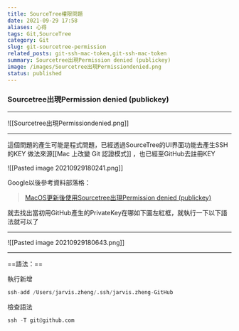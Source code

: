 ```yaml
---
title: SourceTree權限問題
date: 2021-09-29 17:58
aliases: 心得 
tags: Git,SourceTree
category: Git
slug: git-sourcetree-permission
related_posts: git-ssh-mac-token,git-ssh-mac-token
summary: Sourcetree出現Permission denied (publickey)
image: /images/Sourcetree出現Permissiondenied.png
status: published
---
```


### Sourcetree出現Permission denied (publickey)
---

![[Sourcetree出現Permissiondenied.png]]

---


這個問題的產生可能是程式問題，已經透過SourceTree的UI界面功能去產生SSH的KEY
做法來源[[Mac 上改變 Git 認證模式]] ，也已經至GitHub去註冊KEY

![[Pasted image 20210929180241.png]]

Google以後參考資料部落格：
>[MacOS更新後使用Sourcetree出現Permission denied (publickey)](https://medium.com/@wade30191/macos%E6%9B%B4%E6%96%B0%E5%BE%8C%E4%BD%BF%E7%94%A8sourcetree%E5%87%BA%E7%8F%BEpermission-denied-publickey-c226a85c0a3a)


就去找出當初用GitHub產生的PrivateKey在哪如下圖左紅框，就執行一下以下語法就可以了

---

![[Pasted image 20210929180643.png]]

---

==語法：==

執行新增
```python
ssh-add /Users/jarvis.zheng/.ssh/jarvis.zheng-GitHub
```

檢查語法
```python
ssh -T git@github.com
```
